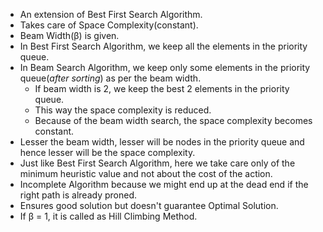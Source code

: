 - An extension of Best First Search Algorithm.
- Takes care of Space Complexity(constant).
- Beam Width(β) is given.
- In Best First Search Algorithm, we keep all the elements in the priority queue.
- In Beam Search Algorithm, we keep only some elements in the priority queue(*after sorting*) as per the beam width.
    * If beam width is 2, we keep the best 2 elements in the priority queue.
    * This way the space complexity is reduced.
    * Because of the beam width search, the space complexity becomes constant.
- Lesser the beam width, lesser will be nodes in the priority queue and hence lesser will be the space complexity.
- Just like Best First Search Algorithm, here we take care only of the minimum heuristic value and not about the cost of the action.
- Incomplete Algorithm because we might end up at the dead end if the right path is already proned.
- Ensures good solution but doesn't guarantee Optimal Solution.
- If β = 1, it is called as Hill Climbing Method.
